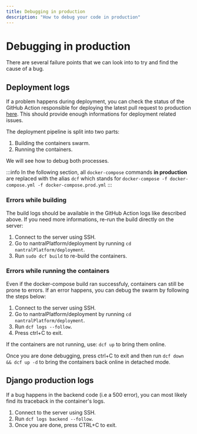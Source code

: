 ```yaml
---
title: Debugging in production
description: "How to debug your code in production"
---
```


# Debugging in production

There are several failure points that we can look into to try and find the cause of a bug.

## Deployment logs

If a problem happens during deployment, you can check the status of the GitHub Action responsible for deploying the latest pull request to production [here](https://github.com/3cn-ecn/nantralPlatform/actions). This should provide enough informations for deployment related issues.

The deployment pipeline is split into two parts:

1. Building the containers swarm.
2. Running the containers.

We will see how to debug both processes.

:::info
In the following section, all `docker-compose` commands **in production** are replaced with the 
alias `dcf` which stands for `docker-compose -f docker-compose.yml -f docker-compose.prod.yml`
:::

### Errors while building

The build logs should be available in the GitHub Action logs like described above.
If you need more informations, re-run the build directly on the server:

1. Connect to the server using SSH.
2. Go to nantralPlatform/deployment by running `cd nantralPlatform/deployment`.
3. Run `sudo dcf build` to re-build the containers.

### Errors while running the containers

Even if the docker-compose build ran successfuly, containers can still be prone to errors. If an error happens, you can debug the swarm by following the steps below:

1. Connect to the server using SSH.
2. Go to nantralPlatform/deployment by running `cd nantralPlatform/deployment`.
3. Run `dcf logs --follow`.
4. Press ctrl+C to exit.

If the containers are not running, use: `dcf up` to bring them online.

Once you are done debugging, press ctrl+C to exit and then run `dcf down && dcf up -d` to bring the containers back online in detached mode.

## Django production logs

If a bug happens in the backend code (i.e a 500 error), you can most likely find its traceback in the container's logs.

1. Connect to the server using SSH.
2. Run `dcf logs backend --follow`.
3. Once you are done, press CTRL+C to exit.
